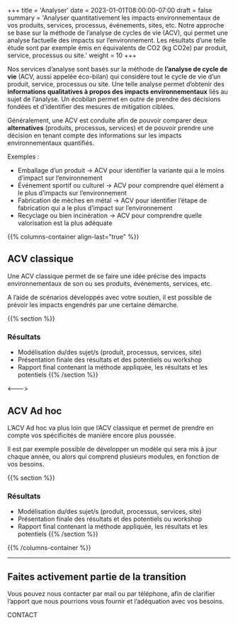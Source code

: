 +++
title = 'Analyser'
date = 2023-01-01T08:00:00-07:00
draft = false
summary = 'Analyser quantitativement les impacts environnementaux de vos produits, services, processus, événements, sites, etc. Notre approche se base sur la méthode de l’analyse de cycles de vie (ACV), qui permet une analyse factuelle des impacts sur l’environnement. Les résultats d’une telle étude sont par exemple émis en équivalents de CO2 (kg CO2e) par produit, service, processus ou site.'
weight = 10
+++


Nos services d’analyse sont basés sur la méthode de **l’analyse de cycle de vie** (ACV, aussi appelée éco-bilan) qui considère tout le cycle de vie d’un produit, service, processus ou site. Une telle analyse permet d’obtenir des **informations qualitatives à propos des impacts environnementaux** liés au sujet de l’analyse. Un écobilan permet en outre de prendre des décisions fondées et d’identifier des mesures de mitigation ciblées.

Généralement, une ACV est conduite afin de pouvoir comparer deux **alternatives** (produits, processus, services) et de pouvoir prendre une décision en tenant compte des informations sur les impacts environnementaux quantifiés.

Exemples :

- Emballage d’un produit → ACV pour identifier la variante qui a le moins d’impact sur l’environnement
- Événement sportif ou culturel → ACV pour comprendre quel élément a le plus d’impacts sur l’environnement
- Fabrication de mèches en métal → ACV pour identifier l’étape de fabrication qui a le plus d’impact sur l’environnement
- Recyclage ou bien incinération → ACV pour comprendre quelle valorisation est la plus adéquate

{{% columns-container align-last="true" %}}

## ACV classique
Une ACV classique permet de se faire une idée précise des impacts environnementaux de son ou ses produits, événements, services, etc.

A l’aide de scénarios développés avec votre soutien, il est possible de prévoir les impacts engendrés par une certaine démarche.

{{% section %}}
### Résultats
- Modélisation du/des sujet/s (produit, processus, services, site)
- Présentation finale des résultats et des potentiels ou workshop
- Rapport final contenant la méthode appliquée, les résultats et les potentiels
{{% /section %}}

<--->

## ACV Ad hoc
L’ACV Ad hoc va plus loin que l’ACV classique et permet de prendre en compte vos spécificités de manière encore plus poussée.

Il est par exemple possible de développer un modèle qui sera mis à jour chaque année, ou alors qui comprend plusieurs modules, en fonction de vos besoins.

{{% section %}}
### Résultats
- Modélisation du/des sujet/s (produit, processus, services, site)
- Présentation finale des résultats et des potentiels ou workshop
- Rapport final contenant la méthode appliquée, les résultats et les potentiels
{{% /section %}}

{{% /columns-container %}}

---

## Faites activement partie de la transition
Vous pouvez nous contacter par mail ou par téléphone, afin de clarifier l’apport que nous pourrions vous fournir et l’adéquation avec vos besoins.

CONTACT